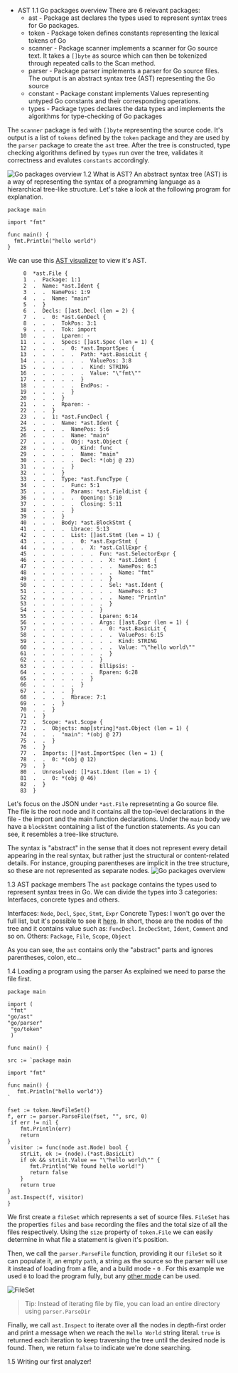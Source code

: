  - AST
	 1.1 Go packages overview
	 There are 6 relevant packages:
	 - ast - Package ast declares the types used to represent syntax trees for Go packages.
	 - token - Package token defines constants representing the lexical tokens of Go 
	 - scanner - Package scanner implements a scanner for Go source text. It takes a `[]byte` as source which can then be tokenized through repeated calls to the Scan method.
	 - parser - Package parser implements a parser for Go source files. The output is an abstract syntax tree (AST) representing the Go source
	 - constant - Package constant implements Values representing untyped Go constants and their corresponding operations.
	 - types - Package types declares the data types and implements the algorithms for type-checking of Go packages

The `scanner` package is fed with `[]byte` representing the source code. It's output is a list of `tokens` defined by the `token` package and they are used by the `parser` package to create the `ast` tree. After the tree is constructed, type checking algorithms defined by `types` run over the tree, validates it correctness and evalutes `constants` accordingly. 

![Go packages overview](https://i.imgur.com/xo2stvz.png)
1.2 What is AST?
		 An abstract syntax tree (AST) is a way of representing the syntax of a 		programming language as a hierarchical tree-like structure. Let's take a look at the following program for explanation. 
	
  ```
  package main

import "fmt"

func main() {
    fmt.Println("hello world")
}
  ```

We can use this [AST visualizer](http://goast.yuroyoro.net/) to view it's AST.

```
     0  *ast.File {
     1  .  Package: 1:1
     2  .  Name: *ast.Ident {
     3  .  .  NamePos: 1:9
     4  .  .  Name: "main"
     5  .  }
     6  .  Decls: []ast.Decl (len = 2) {
     7  .  .  0: *ast.GenDecl {
     8  .  .  .  TokPos: 3:1
     9  .  .  .  Tok: import
    10  .  .  .  Lparen: -
    11  .  .  .  Specs: []ast.Spec (len = 1) {
    12  .  .  .  .  0: *ast.ImportSpec {
    13  .  .  .  .  .  Path: *ast.BasicLit {
    14  .  .  .  .  .  .  ValuePos: 3:8
    15  .  .  .  .  .  .  Kind: STRING
    16  .  .  .  .  .  .  Value: "\"fmt\""
    17  .  .  .  .  .  }
    18  .  .  .  .  .  EndPos: -
    19  .  .  .  .  }
    20  .  .  .  }
    21  .  .  .  Rparen: -
    22  .  .  }
    23  .  .  1: *ast.FuncDecl {
    24  .  .  .  Name: *ast.Ident {
    25  .  .  .  .  NamePos: 5:6
    26  .  .  .  .  Name: "main"
    27  .  .  .  .  Obj: *ast.Object {
    28  .  .  .  .  .  Kind: func
    29  .  .  .  .  .  Name: "main"
    30  .  .  .  .  .  Decl: *(obj @ 23)
    31  .  .  .  .  }
    32  .  .  .  }
    33  .  .  .  Type: *ast.FuncType {
    34  .  .  .  .  Func: 5:1
    35  .  .  .  .  Params: *ast.FieldList {
    36  .  .  .  .  .  Opening: 5:10
    37  .  .  .  .  .  Closing: 5:11
    38  .  .  .  .  }
    39  .  .  .  }
    40  .  .  .  Body: *ast.BlockStmt {
    41  .  .  .  .  Lbrace: 5:13
    42  .  .  .  .  List: []ast.Stmt (len = 1) {
    43  .  .  .  .  .  0: *ast.ExprStmt {
    44  .  .  .  .  .  .  X: *ast.CallExpr {
    45  .  .  .  .  .  .  .  Fun: *ast.SelectorExpr {
    46  .  .  .  .  .  .  .  .  X: *ast.Ident {
    47  .  .  .  .  .  .  .  .  .  NamePos: 6:3
    48  .  .  .  .  .  .  .  .  .  Name: "fmt"
    49  .  .  .  .  .  .  .  .  }
    50  .  .  .  .  .  .  .  .  Sel: *ast.Ident {
    51  .  .  .  .  .  .  .  .  .  NamePos: 6:7
    52  .  .  .  .  .  .  .  .  .  Name: "Println"
    53  .  .  .  .  .  .  .  .  }
    54  .  .  .  .  .  .  .  }
    55  .  .  .  .  .  .  .  Lparen: 6:14
    56  .  .  .  .  .  .  .  Args: []ast.Expr (len = 1) {
    57  .  .  .  .  .  .  .  .  0: *ast.BasicLit {
    58  .  .  .  .  .  .  .  .  .  ValuePos: 6:15
    59  .  .  .  .  .  .  .  .  .  Kind: STRING
    60  .  .  .  .  .  .  .  .  .  Value: "\"hello world\""
    61  .  .  .  .  .  .  .  .  }
    62  .  .  .  .  .  .  .  }
    63  .  .  .  .  .  .  .  Ellipsis: -
    64  .  .  .  .  .  .  .  Rparen: 6:28
    65  .  .  .  .  .  .  }
    66  .  .  .  .  .  }
    67  .  .  .  .  }
    68  .  .  .  .  Rbrace: 7:1
    69  .  .  .  }
    70  .  .  }
    71  .  }
    72  .  Scope: *ast.Scope {
    73  .  .  Objects: map[string]*ast.Object (len = 1) {
    74  .  .  .  "main": *(obj @ 27)
    75  .  .  }
    76  .  }
    77  .  Imports: []*ast.ImportSpec (len = 1) {
    78  .  .  0: *(obj @ 12)
    79  .  }
    80  .  Unresolved: []*ast.Ident (len = 1) {
    81  .  .  0: *(obj @ 46)
    82  .  }
    83  }
```

Let's focus on the JSON under `*ast.File` represetnting a Go source file. The file is the root node and it contains all the top-level declarations in the file - the import and the main function declarations. Under the `main` body we have a `blockStmt` containing a list of the function statements. As you can see, it resembles a tree-like structure.

The syntax is "abstract" in the sense that it does not represent every detail appearing in the real syntax, but rather just the structural or content-related details. For instance, grouping parentheses are implicit in the tree structure, so these are not represented as separate nodes.
![Go packages overview](https://i.imgur.com/oGuNoQZ.png)

1.3 AST package members
The `ast` package contains the types used to represent syntax trees in Go.
We can divide the types into 3 categories: Interfaces, concrete types and others.

Interfaces:	`Node`, `Decl`, `Spec`, `Stmt`, `Expr`
Concrete Types: I won't go over the full list, but it's possible to see it [here](https://golang.org/pkg/go/ast/#pkg-index). In short, those are the nodes of the tree and it contains value such as: `FuncDecl`. `IncDecStmt`, `Ident`, `Comment` and so on.
Others: `Package`, `File`, `Scope`, `Object`

As you can see, the `ast` contains only the "abstract" parts and ignores parentheses, colon, etc...

1.4 Loading a program using the parser
	As explained we need to parse the file first.
	
  ```
package main  
  
import (  
   "fmt"  
 "go/ast"
  "go/parser"
   "go/token"
   )  
  
func main() {  
  
  src := `package main  
  
import "fmt"  
  
func main() {  
	 fmt.Println("hello world")}  
`  
  
  fset := token.NewFileSet()  
  f, err := parser.ParseFile(fset, "", src, 0)  
   if err != nil {  
      fmt.Println(err)  
      return  
  }  
   visitor := func(node ast.Node) bool {  
      strLit, ok := (node).(*ast.BasicLit)  
      if ok && strLit.Value == "\"hello world\"" {  
         fmt.Println("We found hello world!")
         return false  
      }  
      return true  
  }  
   ast.Inspect(f, visitor)  
}
  ```

We first create a `fileSet` which represents a set of source files. `FileSet` has the properties `files` and `base`  recording the files and the total size of all the files respectively. Using the `size` property of `token.File` we can easily determine in what file a statement is given it's position.

Then, we call the `parser.ParseFile` function, providing it our `fileSet` so it can populate it, an empty `path`, a string as the source so the parser will use it instead of loading from a file, and a build mode - `0`	. For this example we used `0`  to load the program fully, but any [other mode](https://golang.org/pkg/go/parser/#Mode) can be used.

![FileSet](https://i.imgur.com/wrO1T0V.png)

> Tip: Instead of iterating file by file, you can load an entire directory using `parser.ParseDir`


Finally, we call `ast.Inspect` to iterate over all the nodes in depth-first order and print a message when we reach the `Hello World` string literal. `true` is returned each iteration to keep traversing the tree until the desired node is found. Then, we return `false` to indicate we're done searching. 

1.5 Writing our first analyzer!
	
